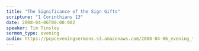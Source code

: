 ```yaml
---
title: "The Significance of the Sign Gifts"
scripture: "1 Corinthians 13"
date: 2008-04-06T00:00:00Z
speaker: Tim Tinsley
sermon_type: evening
audio: https://pcpceveningsermons.s3.amazonaws.com/2008-04-06_evening_tinsley.mp3 
---
```



